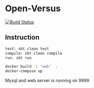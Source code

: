 # Open-Versus
[![Build Status](https://travis-ci.org/previousdeveloper/open-versus.svg?branch=master)](https://travis-ci.org/previousdeveloper/open-versus)

## Instruction

```bash
test: sbt clean test
compile: sbt clean compile
run: sbt run
```

```bash
docker build -t "web"  .
docker-compose up
```

Mysql and web server is running on 9999 
    
    
  
